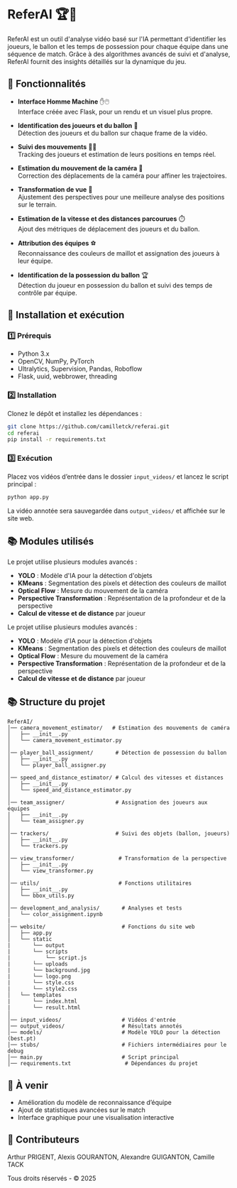 # ReferAI 🏆🎥

ReferAI est un outil d'analyse vidéo basé sur l'IA permettant d'identifier les joueurs, le ballon et les temps de possession pour chaque équipe dans une séquence de match. Grâce à des algorithmes avancés de suivi et d'analyse, ReferAI fournit des insights détaillés sur la dynamique du jeu.

## 📌 Fonctionnalités

- **Interface Homme Machine** ✋🖱️  
  Interface créée avec Flask, pour un rendu et un visuel plus propre.

- **Identification des joueurs et du ballon** 🎯  
  Détection des joueurs et du ballon sur chaque frame de la vidéo.  

- **Suivi des mouvements** 🏃‍♂️  
  Tracking des joueurs et estimation de leurs positions en temps réel.  

- **Estimation du mouvement de la caméra** 🎥  
  Correction des déplacements de la caméra pour affiner les trajectoires.  

- **Transformation de vue** 🔄  
  Ajustement des perspectives pour une meilleure analyse des positions sur le terrain.  

- **Estimation de la vitesse et des distances parcourues** ⏱️  
  Ajout des métriques de déplacement des joueurs et du ballon.  

- **Attribution des équipes** ⚽  
  Reconnaissance des couleurs de maillot et assignation des joueurs à leur équipe.  

- **Identification de la possession du ballon** 🏆  
  Détection du joueur en possession du ballon et suivi des temps de contrôle par équipe.  

## 🚀 Installation et exécution

### 1️⃣ Prérequis  
- Python 3.x  
- OpenCV, NumPy, PyTorch
- Ultralytics, Supervision, Pandas, Roboflow
- Flask, uuid, webbrower, threading

### 2️⃣ Installation  
Clonez le dépôt et installez les dépendances :  

```bash
git clone https://github.com/camilletck/referai.git
cd referai
pip install -r requirements.txt
```

### 3️⃣ Exécution  

Placez vos vidéos d’entrée dans le dossier `input_videos/` et lancez le script principal :  

```bash
python app.py
```

La vidéo annotée sera sauvegardée dans `output_videos/` et affichée sur le site web.  


## 📚 Modules utilisés

Le projet utilise plusieurs modules avancés :

- **YOLO** : Modèle d'IA pour la détection d'objets
- **KMeans** : Segmentation des pixels et détection des couleurs de maillot
- **Optical Flow** : Mesure du mouvement de la caméra
- **Perspective Transformation** : Représentation de la profondeur et de la perspective
- **Calcul de vitesse et de distance** par joueur

Le projet utilise plusieurs modules avancés :

- **YOLO** : Modèle d'IA pour la détection d'objets
- **KMeans** : Segmentation des pixels et détection des couleurs de maillot
- **Optical Flow** : Mesure du mouvement de la caméra
- **Perspective Transformation** : Représentation de la profondeur et de la perspective
- **Calcul de vitesse et de distance** par joueur

## 📚 Structure du projet  

```
ReferAI/
│── camera_movement_estimator/   # Estimation des mouvements de caméra
│   ├── __init__.py
│   └── camera_movement_estimator.py  
│
│── player_ball_assignment/       # Détection de possession du ballon
│   ├── __init__.py
│   └── player_ball_assigner.py  
│
│── speed_and_distance_estimator/ # Calcul des vitesses et distances
│   ├── __init__.py
│   └── speed_and_distance_estimator.py  
│
│── team_assigner/                # Assignation des joueurs aux équipes
│   ├── __init__.py
│   └── team_assigner.py  
│
│── trackers/                     # Suivi des objets (ballon, joueurs)
│   ├── __init__.py
│   └── trackers.py  
│
│── view_transformer/              # Transformation de la perspective
│   ├── __init__.py
│   └── view_transformer.py  
│
│── utils/                         # Fonctions utilitaires
│   ├── __init__.py
│   └── bbox_utils.py
│
│── development_and_analysis/       # Analyses et tests
│   └── color_assignment.ipynb
|
│── website/                        # Fonctions du site web
│   ├── app.py
│   └── static
|       └── output
|       └── scripts
|           └── script.js
|       └── uploads
|       └── background.jpg
|       └── logo.png
|       └── style.css
|       └── style2.css
│   └── templates
|       └── index.html
|       └── result.html
│
│── input_videos/                   # Vidéos d'entrée
│── output_videos/                  # Résultats annotés
│── models/                         # Modèle YOLO pour la détection (best.pt)
│── stubs/                          # Fichiers intermédiaires pour le debug
│── main.py                         # Script principal
│── requirements.txt                 # Dépendances du projet
```

## 📌 À venir  
- Amélioration du modèle de reconnaissance d’équipe  
- Ajout de statistiques avancées sur le match  
- Interface graphique pour une visualisation interactive  


## 👥 Contributeurs  
Arthur PRIGENT, Alexis GOURANTON, Alexandre GUIGANTON, Camille TACK

Tous droits réservés - © 2025

